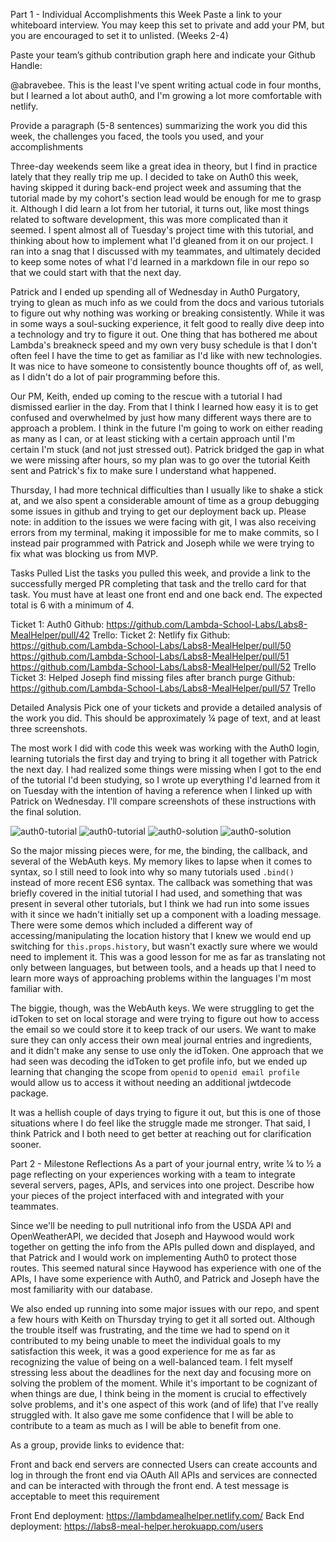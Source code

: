 Part 1 - Individual Accomplishments this Week
Paste a link to your whiteboard interview. You may keep this set to private and add your PM, but you are encouraged to set it to unlisted. (Weeks 2-4)


Paste your team’s github contribution graph here and indicate your Github Handle:

@abravebee. This is the least I've spent writing actual code in four months, but I learned a lot about auth0, and I'm growing a lot more comfortable with netlify.

Provide a paragraph (5-8 sentences) summarizing the work you did this week, the challenges you faced, the tools you used, and your accomplishments

Three-day weekends seem like a great idea in theory, but I find in practice lately that they really trip me up. I decided to take on Auth0 this week, having skipped it during back-end project week and assuming that the tutorial made by my cohort's section lead would be enough for me to grasp it. Although I did learn a lot from her tutorial, it turns out, like most things related to software development, this was more complicated than it seemed. I spent almost all of Tuesday's project time with this tutorial, and thinking about how to implement what I'd gleaned from it on our project. I ran into a snag that I discussed with my teammates, and ultimately decided to keep some notes of what I'd learned in a markdown file in our repo so that we could start with that the next day.

Patrick and I ended up spending all of Wednesday in Auth0 Purgatory, trying to glean as much info as we could from the docs and various tutorials to figure out why nothing was working or breaking consistently. While it was in some ways a soul-sucking experience, it felt good to really dive deep into a technology and try to figure it out. One thing that has bothered me about Lambda's breakneck speed and my own very busy schedule is that I don't often feel I have the time to get as familiar as I'd like with new technologies. It was nice to have someone to consistently bounce thoughts off of, as well, as I didn't do a lot of pair programming before this.

Our PM, Keith, ended up coming to the rescue with a tutorial I had dismissed earlier in the day. From that I think I learned how easy it is to get confused and overwhelmed by just how many different ways there are to approach a problem. I think in the future I'm going to work on either reading as many as I can, or at least sticking with a certain approach until I'm certain I'm stuck (and not just stressed out). Patrick bridged the gap in what we were missing after hours, so my plan was to go over the tutorial Keith sent and Patrick's fix to make sure I understand what happened.

Thursday, I had more technical difficulties than I usually like to shake a stick at, and we also spent a considerable amount of time as a group debugging some issues in github and trying to get our deployment back up. Please note: in addition to the issues we were facing with git, I was also receiving errors from my terminal, making it impossible for me to make commits, so I instead pair programmed with Patrick and Joseph while we were trying to fix what was blocking us from MVP.

Tasks Pulled
List the tasks you pulled this week, and provide a link to the successfully merged PR completing that task and the trello card for that task.  You must have at least one front end and one back end. The expected total is 6 with a minimum of 4.


Ticket 1: Auth0
Github: https://github.com/Lambda-School-Labs/Labs8-MealHelper/pull/42
Trello:
Ticket 2: Netlify fix
Github: https://github.com/Lambda-School-Labs/Labs8-MealHelper/pull/50
https://github.com/Lambda-School-Labs/Labs8-MealHelper/pull/51
https://github.com/Lambda-School-Labs/Labs8-MealHelper/pull/52
Trello
Ticket 3: Helped Joseph find missing files after branch purge
Github: https://github.com/Lambda-School-Labs/Labs8-MealHelper/pull/57
Trello


Detailed Analysis
Pick one of your tickets and provide a detailed analysis of the work you did.  This should be approximately ¼ page of text, and at least three screenshots.

The most work I did with code this week was working with the Auth0 login, learning tutorials the first day and trying to bring it all together with Patrick the next day. I had realized some things were missing when I got to the end of the tutorial I'd been studying, so I wrote up everything I'd learned from it on Tuesday with the intention of having a reference when I linked up with Patrick on Wednesday. I'll compare screenshots of these instructions with the final solution.

![auth0-tutorial](../../imgs/wk02-auth0-tut2)
![auth0-tutorial](../../imgs/wk02-auth0-tut3)
![auth0-solution](../../imgs/wk02-auth0-sol1)
![auth0-solution](../../imgs/wk02-auth0-sol2)

So the major missing pieces were, for me, the binding, the callback, and several of the WebAuth keys. My memory likes to lapse when it comes to syntax, so I still need to look into why so many tutorials used `.bind()` instead of more recent ES6 syntax. The callback was something that was briefly covered in the initial tutorial I had used, and something that was present in several other tutorials, but I think we had run into some issues with it since we hadn't initially set up a component with a loading message. There were some demos which included a different way of accessing/manipulating the location history that I knew we would end up switching for `this.props.history`, but wasn't exactly sure where we would need to implement it. This was a good lesson for me as far as translating not only between languages, but between tools, and a heads up that I need to learn more ways of approaching problems within the languages I'm most familiar with. 

The biggie, though, was the WebAuth keys. We were struggling to get the idToken to set on local storage and were trying to figure out how to access the email so we could store it to keep track of our users. We want to make sure they can only access their own meal journal entries and ingredients, and it didn't make any sense to use only the idToken. One approach that we had seen was decoding the idToken to get profile info, but we ended up learning that changing the scope from `openid` to `openid email profile` would allow us to access it without needing an additional jwtdecode package.

It was a hellish couple of days trying to figure it out, but this is one of those situations where I do feel like the struggle made me stronger. That said, I think Patrick and I both need to get better at reaching out for clarification sooner.


Part 2 - Milestone Reflections
As a part of your journal entry, write ¼ to ½ a page reflecting on your experiences working with a team to integrate several servers, pages, APIs, and services into one project. Describe how your pieces of the project interfaced with and integrated with your teammates.

Since we'll be needing to pull nutritional info from the USDA API and OpenWeatherAPI, we decided that Joseph and Haywood would work together on getting the info from the APIs pulled down and displayed, and that Patrick and I would work on implementing Auth0 to protect those routes. This seemed natural since Haywood has experience with one of the APIs, I have some experience with Auth0, and Patrick and Joseph have the most familiarity with our database.

We also ended up running into some major issues with our repo, and spent a few hours with Keith on Thursday trying to get it all sorted out. Although the trouble itself was frustrating, and the time we had to spend on it contributed to my being unable to meet the individual goals to my satisfaction this week, it was a good experience for me as far as recognizing the value of being on a well-balanced team. I felt myself stressing less about the deadlines for the next day and focusing more on solving the problem of the moment. While it's important to be cognizant of when things are due, I think being in the moment is crucial to effectively solve problems, and it's one aspect of this work (and of life) that I've really struggled with. It also gave me some confidence that I will be able to contribute to a team as much as I will be able to benefit from one.

As a group, provide links to evidence that:

Front and back end servers are connected
Users can create accounts and log in through the front end via OAuth
All APIs and services are connected and can be interacted with through the front end. A test message is acceptable to meet this requirement

Front End deployment: https://lambdamealhelper.netlify.com/
Back End deployment: https://labs8-meal-helper.herokuapp.com/users